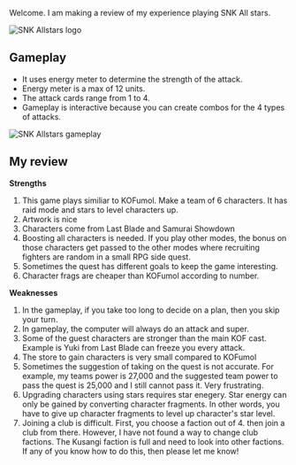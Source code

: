 Welcome. I am making a review of my experience playing SNK All stars.

![SNK Allstars logo](https://external-content.duckduckgo.com/iu/?u=https%3A%2F%2Ftse1.mm.bing.net%2Fth%3Fid%3DOIP.9tndRo0I5_DRaWyXFn3g5wHaD3%26pid%3DApi&f=1)

## Gameplay

- It uses energy meter to determine the strength of the attack.
- Energy meter is a max of 12 units.
- The attack cards range from 1 to 4.
- Gameplay is interactive because you can create combos for the 4 types of attacks.

![SNK Allstars gameplay](https://external-content.duckduckgo.com/iu/?u=https%3A%2F%2Ftse1.mm.bing.net%2Fth%3Fid%3DOIP.W9Xta44BfhvnsuxOQFjTbQHaEK%26pid%3DApi&f=1)

## My review

**Strengths**
1. This game plays similiar to KOFumol. Make a team of 6 characters. It has raid mode and stars to level characters up.
2. Artwork is nice
3. Characters come from Last Blade and Samurai Showdown
4. Boosting all characters is needed. If you play other modes, the bonus on those characters get passed to the other modes where recruiting fighters are random in a small RPG side quest.
5. Sometimes the quest has different goals to keep the game interesting.
6. Character frags are cheaper than KOFumol according to number.

**Weaknesses**
1. In the gameplay, if you take too long to decide on a plan, then you skip your turn.
2. In gameplay, the computer will always do an attack and super.
3. Some of the guest characters are stronger than the main KOF cast. Example is Yuki from Last Blade can freeze you every attack.
4. The store to gain characters is very small compared to KOFumol
5. Sometimes the suggestion of taking on the quest is not accurate. For example, my teams power is 27,000 and the suggested team power to pass the quest is 25,000 and I still cannot pass it. Very frustrating.
6. Upgrading characters using stars requires star enegery. Star energy can only be gained by converting character fragments. In other words, you have to give up character fragments to level up character's star level.
7. Joining a club is difficult. First, you choose a faction out of 4. then join a club from there. However, I have not found a way to change club factions. The Kusangi faction is full and need to look into other factions. If any of you know how to do this, then please let me know!
